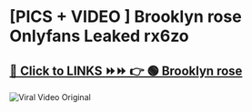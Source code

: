 
 # [PICS + VIDEO ] Brooklyn rose Onlyfans Leaked rx6zo

## <h2><a href="https://clipsfans.com/Brooklyn_rose&ref=git">🔗 Click to LINKS ⏩⏩ 👉 🟢 Brooklyn rose </a></h2>

<a href="https://clipsfans.com/Brooklyn_rose&ref=git" rel="nofollow" data-target="animated-image.originalLink"><img src="https://i.ibb.co.com/xMMVF88/686577567.gif" alt="Viral Video Original" style="max-width: 100%; display: inline-block;" data-target="animated-image.originalImage"></a>

